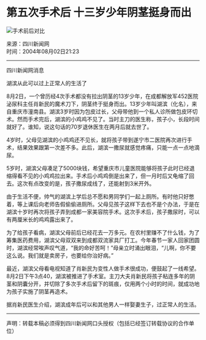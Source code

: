 # 第五次手术后 十三岁少年阴茎挺身而出

![手术前后对比](https://photo.sohu.com/20040802/Img221325254.jpg)

来源：四川新闻网  
时间：2004年08月02日21:23

---

四川新闻网消息

湖滨从此可以过上正常人的生活了

8月2日，一个曾历经4次手术都没有拉出阴茎的13岁少年，在成都解放军452医院泌尿科主任肖新民的魔术刀下，阴茎终于挺身而出。13岁少年叫湖滨（化名），来自重庆市潼南县。湖滨3岁时因为包皮过长，父母带他到一个私人诊所做包皮环切术。然而手术完后，湖滨的小鸡鸡不见了。当时主刀的医生称，孩子小，长段时间就好了。谁知，说这句话的70岁退休医生在两月后就去世了。

4岁时，父母见湖滨的小鸡鸡还不见长，就将孩子带到遂宁市二医院再次进行手术，结果效果跟第一次差不多。此后，湖滨一撒尿就感觉疼痛，只能一点一点地滴尿。

5岁时，湖滨父母凑足了5000块钱，希望重庆市儿童医院能够将孩子此时已经退缩得看不见的小鸡鸡拉出来。手术后小鸡鸡倒是出来了，但一月时后又龟缩了回去。这次有点改变的是，孩子撒尿成线了，还能射到3米开外。

由于生活不便，帅气的湖滨上学后总不愿和男同学们一起上厕所。有时他只好憋着，等上课后向老师告假偷偷进厕所。父母见孩子这样下去也不是个办法，于是在湖滨十岁时再次将孩子弄到成都一家美容院手术。这次手术后，孩子撒尿时，可以有两厘米长的鸡鸡露出来了。

为了给孩子看病，湖滨父母前后已经花去一万多元。在农村里赚不了什么钱，为了筹集医药费用，湖滨父母双双来到成都双流家具厂打工。今年春节一家人回家团圆时，湖滨经常唉声叹气道，“我的命好苦呵！”母亲立时涌出眼泪，“儿啊，你不要这么说。我们就是卖房子，也要给你治好病。”

最近，湖滨父母看电视知道了肖新民为变性人做手术很成功，便鼓起了一线希望。8月2日下午3点40，湖滨被推进了手术室。主刀大夫肖新民将孩子粘连多年的阴茎和阴囊分开，并切除了多次手术后留下的斑痕，仅用两个小时的时间，就成功地为孩子实施了阴茎再造术。

据肖新民医生介绍，湖滨成年后可以和其他男人一样娶妻生子，过正常人的生活。

---

声明：转载本稿必须得到四川新闻网口头授权（包括已经签订转载协议的合作单位）
<!-- tcd_original_link http://news.sohu.com/20040802/n221325253.shtml -->
